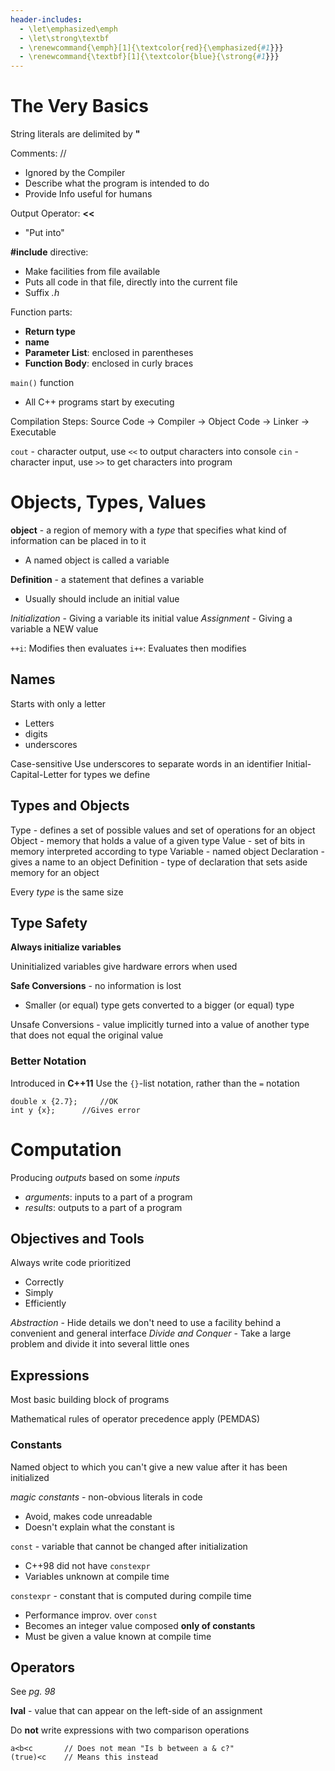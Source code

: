 ```yaml
---
header-includes:
  - \let\emphasized\emph
  - \let\strong\textbf
  - \renewcommand{\emph}[1]{\textcolor{red}{\emphasized{#1}}}
  - \renewcommand{\textbf}[1]{\textcolor{blue}{\strong{#1}}}
---
```


# The Very Basics

String literals are delimited by **"**

Comments: //
- Ignored by the Compiler
- Describe what the program is intended to do
- Provide Info useful for humans

Output Operator: **<<**
- "Put into"

**#include** directive:
- Make facilities from file available
- Puts all code in that file, directly into the current file
- Suffix *.h*

Function parts:
- **Return type**
- **name**
- **Parameter List**: enclosed in parentheses
- **Function Body**: enclosed in curly braces

`main()` function
- All C++ programs start by executing

Compilation Steps:
Source Code -> Compiler -> Object Code -> Linker -> Executable

`cout` - character output, use `<<` to output characters into console
`cin` - character input, use `>>` to get characters into program

# Objects, Types, Values

**object** - a region of memory with a *type* that specifies
what kind of information can be placed in to it
- A named object is called a variable

**Definition** - a statement that defines a variable
- Usually should include an initial value

*Initialization* - Giving a variable its initial value
*Assignment* - Giving a variable a NEW value

`++i`: Modifies then evaluates
`i++`: Evaluates then modifies

## Names

Starts with only a letter
- Letters
- digits
- underscores

Case-sensitive
Use underscores to separate words in an identifier
Initial-Capital-Letter for types we define

## Types and Objects

Type - defines a set of possible values and set of operations for an object
Object - memory that holds a value of a given type
Value - set of bits in memory interpreted according to type
Variable - named object
Declaration - gives a name to an object
Definition - type of declaration that sets aside memory for an object

Every *type* is the same size

## Type Safety
**Always initialize variables**

Uninitialized variables give hardware errors when used

**Safe Conversions** - no information is lost
- Smaller (or equal) type gets converted to a bigger (or equal) type

Unsafe Conversions - value implicitly turned into a value of another
type that does not equal the original value

### Better Notation

Introduced in **C++11**
Use the `{}`-list notation, rather than the `=` notation
```
double x {2.7};		//OK
int y {x};		//Gives error
```
# Computation
Producing *outputs* based on some *inputs*
- *arguments*: inputs to a part of a program
- *results*: outputs to a part of a program

## Objectives and Tools
Always write code prioritized
- Correctly
- Simply
- Efficiently

*Abstraction* - Hide details we don't need to use a facility behind a
convenient and general interface
*Divide and Conquer* - Take a large problem and divide it into several
little ones

## Expressions

Most basic building block of programs

Mathematical rules of operator precedence apply (PEMDAS)

### Constants

Named object to which you can't give a new value after it has been
initialized

*magic constants* - non-obvious literals in code
* Avoid, makes code unreadable
* Doesn't explain what the constant is

`const` - variable that cannot be changed after initialization
* C++98 did not have `constexpr`
* Variables unknown at compile time

`constexpr` - constant that is computed during compile time
* Performance improv. over `const`
* Becomes an integer value composed **only of constants**
* Must be given a value known at compile time

## Operators
See *pg. 98*

**lval** - value that can appear on the left-side of an assignment

Do **not** write expressions with two comparison operations
```
a<b<c		// Does not mean "Is b between a & c?"
(true)<c	// Means this instead
```

